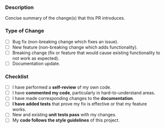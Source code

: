 ### Description

Concise summary of the change(s) that this PR introduces.

### Type of Change

- [ ] Bug fix (non-breaking change which fixes an issue).
- [ ] New feature (non-breaking change which adds functionality).
- [ ] Breaking change (fix or feature that would cause existing functionality to not work as expected).
- [ ] Documentation update.

### Checklist

- [ ] I have performed a **self-review** of my own code.
- [ ] I have **commented my code**, particularly in hard-to-understand areas.
- [ ] I have made corresponding changes to the **documentation**.
- [ ] **I have added tests** that prove my fix is effective or that my feature works.
- [ ] New and existing **unit tests pass** with my changes.
- [ ] My **code follows the style guidelines** of this project.

